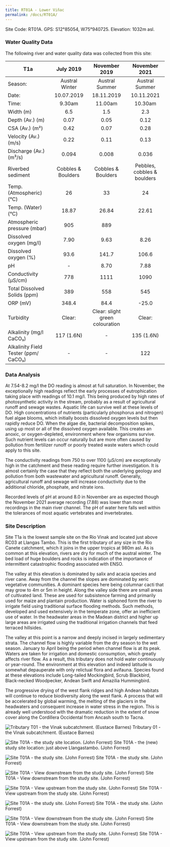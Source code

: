 ```yaml
---
title: RT01A - Lower Viñac
permalink: /docs/RT01A/
---
```


Site Code: RT01A.  GPS: S12°85054, W75°940725. Elevation:
1032m asl.

### Water Quality Data

The following river and water quality data was collected from this site:

|     T1a                                     |          July 2019        |              November 2019             |            November 2021           |
|---------------------------------------------|:-------------------------:|:--------------------------------------:|:----------------------------------:|
|     Season:                                 |       Austral Winter      |              Austral Summer            |            Austral Summer          |
|     Date:                                   |         10.07.2019        |                18.11.2019              |              10.11.2021            |
|     Time:                                   |           9.30am          |                 11.00am                |               10.30am              |
|     Width (m)                               |             6.5           |                   1.5                  |                 2.3                |
|     Depth (Av.) (m)                         |            0.07           |                   0.05                 |                 0.12               |
|     CSA (Av.) (m²)                          |            0.42           |                   0.07                 |                 0.28               |
|     Velocity (Av.) (m/s)                    |            0.22           |                   0.11                 |                 0.13               |
|     Discharge (Av.) (m³/s)                  |            0.094          |                  0.008                 |                0.036               |
|     Riverbed sediment                       |     Cobbles & Boulders    |            Cobbles & Boulders          |     Pebbles, cobbles & boulders    |
|     Temp. (Atmospheric) (°C)                |             26            |                    33                  |                  24                |
|     Temp. (Water) (°C)                      |            18.87          |                  26.84                 |                22.61               |
|     Atmospheric pressure (mbar)             |             905           |                   889                  |                                    |
|     Dissolved oxygen (mg/l)                 |            7.90           |                   9.63                 |                 8.26               |
|     Dissolved oxygen (%)                    |            93.6           |                  141.7                 |                106.6               |
|     pH                                      |              -            |                   8.70                 |                 7.88               |
|     Conductivity (µS/cm)                    |             778           |                   1111                 |                 1090               |
|     Total Dissolved Solids (ppm)            |             389           |                   558                  |                 545                |
|     ORP (mV)                                |            348.4          |                   84.4                 |                -25.0               |
|     Turbidity                               |           Clear:          |     Clear: slight green colouration    |               Clear:               |
|     Alkalinity (mg/l CaCO₃)                 |         117 (1.6N)        |                    -                   |              135 (1.6N)            |
|     Alkalinity Field Tester (ppm/ CaCO₃)    |              -            |                    -                   |                 122                |

### Data Analysis
At 7.54-8.2 mg/l the DO reading is almost at full saturation. In November, the  exceptionally high readings reflect the early processes of eutrophication taking place with readings of 10.1 mg/l. This being produced by high rates of photosynthetic activity in the stream, probably as a result of agricultural runoff and sewage wastes. Aquatic life can survive well at these levels of DO. High concentrations of nutrients (particularly phosphorus and nitrogen) fuel algae blooms, which initially boosts dissolved oxygen levels but then rapidly reduce DO. When the algae die, bacterial decomposition spikes, using up most or all of the dissolved oxygen available. This creates an anoxic, or oxygen-depleted, environment where few organisms survive. Such nutrient levels can occur naturally but are more often caused by pollution from fertilizer runoff or poorly treated waste waters which could apply to this site.  

The conductivity readings from 750 to over 1100 (µS/cm) are exceptionally high in the catchment and these reading require further investigation. It is almost certainly the case that they reflect both the underlying geology and pollution from both wastewater and agricultural runoff. Generally, agricultural runoff and sewage will increase conductivity due to the additional chloride, phosphate, and nitrate ions. 

Recorded levels of pH at around 8.0 in November are as expected though the November 2021 average recording (7.88) was lower than most recordings in the main river channel. The pH of water here falls well within the tolerances of most aquatic vertebrates and invertebrates. 


### Site Description
Site T1a is the lowest sample site on the Rio Vinak and located just above RC03 at Llangas Tambo. This is the first tributary of any size in the Rio Canete catchment, which it joins in the upper tropics at 980m asl. As is common at this elevation, rivers are dry for much of the austral winter. The bed load of huge boulders and rocks is indication of the importance of intermittent catastrophic flooding associated with ENSO. 

The valley at this elevation is dominated by salix and acacia species and river cane. Away from the channel the slopes are dominated by xeric vegetative communities. A dominant species here being columnar cacti that may grow to 4m or 5m in height. Along the valley side there are small areas of cultivated land. These are used for subsistence farming and primarily used for maize and plantain production. Water is siphoned form the river to irrigate field using traditional surface flooding methods. Such methods, developed and used extensively in the temperate zone, offer an inefficient use of water. In the headwater areas in the Madean district and higher up large areas are irrigated using the traditional irrigation channels that feed terraced hillsides. 

The valley at this point is a narrow and deeply incised in largely sedimentary strata. The channel flow is highly variable from the dry season to the wet season. January to April being the period when channel flow is at its peak. Waters are taken for irrigation and domestic consumption, which greatly affects river flow. As a result, this tributary does not hold water continuously or year-round. The environment at this elevation and indeed latitude is somewhat depauperate with only relictual flora and avifauna. Species found at these elevations include Long-tailed Mockingbird, Scrub Blackbird, Black-necked Woodpecker, Andean Swift and Amazilia Hummingbird.

The progressive drying of the west flank ridges and high Andean habitats will continue to reduce biodiversity along the west flank. A process that will be accelerated by global warming, the melting of the glaciers in the headwaters and consequent increase in water stress in the region. This is already well understood with the dramatic reduction in the extent of snow cover along the Cordillera Occidental from Ancash south to Tacna.


![Tributary T01 - the Vinak subcatchment. (Eustace Barnes)](/assets/SiteDescriptions/T1/T1Vinacsubcatchment.jpg)
Tributary 01 - the Vinak subcatchment. (Eustace Barnes)


![Site T01A - the study site location. (John Forrest)](/assets/SiteDescriptions/T1/RT01ALower%20Vinakvalley.jpg)
Site T01A - the (new) study site location: just above Llangastambo. (John Forrest)


![Site T01A - the study site. (John Forrest)](/assets/SiteDescriptions/T1/T1AStudysitedryriverbed(July2019site).JPG)
Site T01A - the study site. (John Forrest)


![Site T01A - View downstream from the study site. (John Forrest)](/assets/SiteDescriptions/T1/T1AViewdownstream(July2019site).JPG)
Site T01A - View downstream from the study site. (John Forrest)


![Site T01A - View upstream from the study site. (John Forrest)](/assets/SiteDescriptions/T1/T1AViewupstream%20(July%202019%20site).JPG)
Site T01A - View upstream from the study site. (John Forrest)


![Site T01A - the study site. (John Forrest)](/assets/SiteDescriptions/T1/T1AStudysite(Nov.2019site).JPG)
Site T01A - the study site. (John Forrest)


![Site T01A - View downstream from the study site. (John Forrest)](/assets/SiteDescriptions/T1/T1AViewdownstream(Nov.2019site).JPG)
Site T01A - View downstream from the study site. (John Forrest)


![Site T01A - View upstream from the study site. (John Forrest)](/assets/SiteDescriptions/T1/T1AViewupstream(Nov.2019site).JPG)
Site T01A - View upstream from the study site. (John Forrest)
